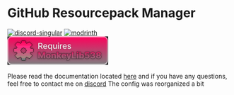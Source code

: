 # GitHub Resourcepack Manager
[![discord-singular](https://cdn.jsdelivr.net/npm/@intergrav/devins-badges@3/assets/cozy/social/discord-singular_vector.svg)](https://discord.offsetmonkey538.top/)
[![modrinth](https://cdn.jsdelivr.net/npm/@intergrav/devins-badges@3/assets/cozy/available/modrinth_vector.svg)](https://modrinth.com/mod/github-resourcepack-manager)  
[![requires-monkeylib538](https://raw.githubusercontent.com/OffsetMods538/MonkeyLib538/master/images/requires_monkeylib538.png)](https://modrinth.com/mod/monkeylib538)

Please read the documentation located [here](https://docs.offsetmonkey538.top/Github-Resourcepack-Manager) and if you have any questions, feel free to contact me on [discord](https://discord.offsetmonkey538.top/)
The config was reorganized a bit
